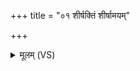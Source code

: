 +++
title = "०१ शीर्षक्तिं शीर्षामयम्"

+++
<details><summary>मूलम् (VS)</summary>

शीर्ष॒क्तिं शी॑र्षाम॒यं क॑र्णशू॒लं वि॑लोहि॒तम्। सर्वं॑ शीर्ष॒ण्यं᳡ ते॒ रोगं॑ ब॒हिर्निर्म॑न्त्रयामहे ॥
</details>